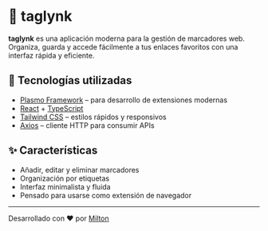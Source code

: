 
# 🔖 taglynk

**taglynk** es una aplicación moderna para la gestión de marcadores web. Organiza, guarda y accede fácilmente a tus enlaces favoritos con una interfaz rápida y eficiente.

## 🚀 Tecnologías utilizadas

- [Plasmo Framework](https://www.plasmo.com/) – para desarrollo de extensiones modernas
- [React](https://reactjs.org/) + [TypeScript](https://www.typescriptlang.org/)
- [Tailwind CSS](https://tailwindcss.com/) – estilos rápidos y responsivos
- [Axios](https://axios-http.com/) – cliente HTTP para consumir APIs

## ✨ Características

- Añadir, editar y eliminar marcadores
- Organización por etiquetas
- Interfaz minimalista y fluida
- Pensado para usarse como extensión de navegador

---

Desarrollado con ❤️ por [Milton](https://github.com/MilVG)

